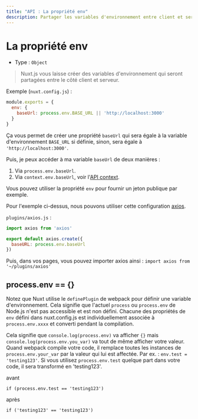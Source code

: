 ```yaml
---
title: "API : La propriété env"
description: Partager les variables d'environnement entre client et serveur.
---
```


# La propriété env

- Type : `Object`

> Nuxt.js vous laisse créer des variables d'environnement qui seront partagées entre le côté client et serveur.

Exemple (`nuxt.config.js`) :

```js
module.exports = {
  env: {
    baseUrl: process.env.BASE_URL || 'http://localhost:3000'
  }
}
```

Ça vous permet de créer une propriété `baseUrl` qui sera égale à la variable d'environnement `BASE_URL` si définie, sinon, sera égale à `'http://localhost:3000'`.

Puis, je peux accéder à ma variable `baseUrl` de deux manières :

1. Via `process.env.baseUrl`.
2. Via `context.env.baseUrl`, voir l'[API context](/api/context).

Vous pouvez utiliser la propriété `env` pour fournir un jeton publique par exemple.

Pour l'exemple ci-dessus, nous pouvons utiliser cette configuration [axios](https://github.com/mzabriskie/axios).

`plugins/axios.js` :

```js
import axios from 'axios'

export default axios.create({
  baseURL: process.env.baseUrl
})
```

Puis, dans vos pages, vous pouvez importer axios ainsi : `import axios from '~/plugins/axios'`

## process.env == {}

Notez que Nuxt utilise le `definePlugin` de webpack pour définir une variable d'environnement. Cela signifie que l'actuel `process` ou `process.env` de Node.js n'est pas accessible et est non défini. Chacune des propriétés de `env` défini dans nuxt.config.js est individuellement associée à `process.env.xxxx` et converti pendant la compilation.

Cela signifie que `console.log(process.env)` va afficher `{}` mais `console.log(process.env.you_var)` va tout de même afficher votre valeur. Quand webpack compile votre code, il remplace toutes les instances de `process.env.your_var` par la valeur qui lui est affectée. Par ex. : `env.test = 'testing123'`. Si vous utilisez `process.env.test` quelque part dans votre code, il sera transformé en 'testing123'.

avant

```
if (process.env.test == 'testing123')
```

après

```
if ('testing123' == 'testing123')
```
